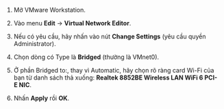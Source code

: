 1. Mở VMware Workstation.
    
2. Vào menu **Edit** -> **Virtual Network Editor**.
    
3. Nếu có yêu cầu, hãy nhấn vào nút **Change Settings** (yêu cầu quyền Administrator).
    
4. Chọn dòng có Type là **Bridged** (thường là VMnet0).
    
5. Ở phần Bridged to:, thay vì Automatic, hãy chọn rõ ràng card Wi-Fi của bạn từ danh sách thả xuống: **Realtek 8852BE Wireless LAN WiFi 6 PCI-E NIC**.
    
6. Nhấn **Apply** rồi **OK**.